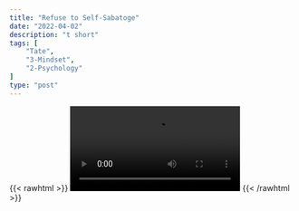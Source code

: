 ```yaml
---
title: "Refuse to Self-Sabatoge"
date: "2022-04-02"
description: "t short"
tags: [
    "Tate",
    "3-Mindset",
    "2-Psychology"
]
type: "post"
---
```

{{< rawhtml >}}
    <video width="auto" height="auto" controls>
        <source src="https://clips.dev00ps.com/Tate/NEVER%20ALLOW%20DOUBT%20TO%20ENTER%20YOUR%20MIND%20shorts%20selfsabotage%20kickboxing.mp4" type="video/mp4"> 
    </video>
{{< /rawhtml >}}